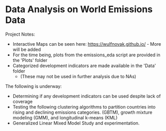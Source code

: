 # Data Analysis on World Emissions Data

Project Notes: 
* Interactive Maps can be seen here: https://wulfnovak.github.io/ - More will be added
* For the time being, plots from the emissions_eda script are provided in the 'Plots' folder
* Categorized development indicators are made available in the 'Data' folder
  * (These may not be used in further analysis due to NAs)

The following is underway:
* Determining if any development indicators can be used despite lack of coverage
* Testing the following clustering algorithms to partition countries into
  rising and declining emissions categories.
  (GBTM), growth mixture modeling (GMM), and longitudinal k-means (KML)
* Generalized Linear Mixed Model Study and experimentation.

